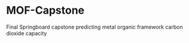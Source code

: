 # MOF-Capstone
Final Springboard capstone predicting metal organic framework carbon dioxide capacity
